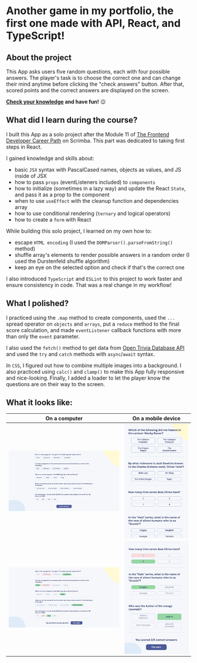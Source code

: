 # Another game in my portfolio, the first one made with API, React, and TypeScript!

## About the project

This App asks users five random questions, each with four possible answers. The player's task is to choose the correct one and can change their mind anytime before clicking the "check answers" button. After that, scored points and the correct answers are displayed on the screen.

**[Check your knowledge](https://annziel.github.io/quizzical-trivia/) and have fun!** 😉

## What did I learn during the course?

I built this App as a solo project after the Module 11 of [The Frontend Developer Career Path](https://scrimba.com/learn/frontend) on Scrimba. This part was dedicated to taking first steps in React.

I gained knowledge and skills about:
- basic `JSX` syntax with PascalCased names, objects as values, and JS inside of JSX
- how to pass `props` (eventListeners included) to `components`
- how to initialize (sometimes in a lazy way) and update the React `State`, and pass it as a prop to the component
- when to use `useEffect` with the cleanup function and dependencies array
- how to use conditional rendering (`ternary` and logical operators)
- how to create a `form` with React

While building this solo project, I learned on my own how to:
- escape `HTML encoding` (I used the `DOMParser().parseFromString()` method)
- shuffle array's elements to render possible answers in a random order (I used the Durstenfeld shuffle algorithm)
- keep an eye on the selected option and check if that's the correct one

I also introduced `TypeScript` and `ESLint` to this project to work faster and ensure consistency in code. That was a real change in my workflow!

## What I polished?

I practiced using the `.map` method to create components, used the `...` spread operator on `objects` and `arrays`, put a `reduce` method to the final score calculation, and made `eventListener` callback functions with more than only the `event` parameter.

I also used the `fetch()` method to get data from [Open Trivia Database API](https://opentdb.com/api_config.php) and used the `try` and `catch` methods with `async`/`await` syntax.

In `CSS`, I figured out how to combine multiple images into a background. I also practiced using `calc()` and `clamp()` to make this App fully responsive and nice-looking. Finally, I added a loader to let the player know the questions are on their way to the screen.

## What it looks like:

| On a computer | On a mobile device |
| --- | ---|
| <img max-width="350px" alt="Game on a computer" src="./public/computer_start.png">| <img max-width="350px" alt="Game on a mobile device" src="./public/mobile_start.png"> |
| <img max-width="350px" alt="Game summary on a computer" src="./public/computer_results.png">| <img max-width="350px" alt="Game summary on a mobile device" src="./public/mobile_results.png"> |
